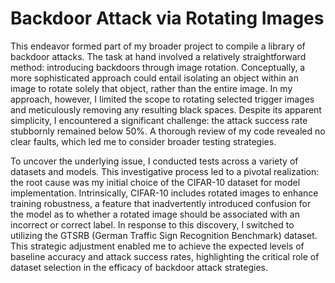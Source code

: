 # Backdoor Attack via Rotating Images

This endeavor formed part of my broader project to compile a library of backdoor attacks. The task at hand involved a relatively straightforward method: introducing backdoors through image rotation. Conceptually, a more sophisticated approach could entail isolating an object within an image to rotate solely that object, rather than the entire image. In my approach, however, I limited the scope to rotating selected trigger images and meticulously removing any resulting black spaces. Despite its apparent simplicity, I encountered a significant challenge: the attack success rate stubbornly remained below 50%. A thorough review of my code revealed no clear faults, which led me to consider broader testing strategies.

To uncover the underlying issue, I conducted tests across a variety of datasets and models. This investigative process led to a pivotal realization: the root cause was my initial choice of the CIFAR-10 dataset for model implementation. Intrinsically, CIFAR-10 includes rotated images to enhance training robustness, a feature that inadvertently introduced confusion for the model as to whether a rotated image should be associated with an incorrect or correct label. In response to this discovery, I switched to utilizing the GTSRB (German Traffic Sign Recognition Benchmark) dataset. This strategic adjustment enabled me to achieve the expected levels of baseline accuracy and attack success rates, highlighting the critical role of dataset selection in the efficacy of backdoor attack strategies.
